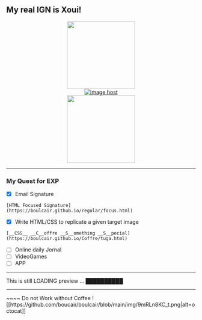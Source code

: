 ## My real IGN is Xoui!

<div align="center">
  <a href="https://github.com/boulcair">
  <img height="180em" src="https://github-readme-stats.vercel.app/api?username=boulcair&show_icons=true&theme=dracula&include_all_commits=true&count_private=true"/><br>
  	  <a href="https://imgbox.com/0GVuF2iF" target="_blank"><img src="https://thumbs2.imgbox.com/b9/7d/0GVuF2iF_t.png" alt="image host"/></a><br>
  <img height="180em" src="https://github-readme-stats.vercel.app/api/top-langs/?username=PhoenixBA&layout=compact&langs_count=7&theme=dracula"/>

	 
</div>
<hr>

### My Quest for EXP 
- [x] Email Signature
 <html>

	[HTML Focused Signature](https://boulcair.github.io/regular/focus.html)
<div class="B"></div>
    <div class="cylinder"></div></button>

- [x] Write HTML/CSS to replicate a given target image
 <html>

	[__CSS__ __C__offre __S__omething __S__pecial](https://boulcair.github.io/Coffre/tuga.html)
<div class="B"></div>
    <div class="cylinder"></div></button>
    
- [ ] Online daily Jornal
- [ ] VideoGames
- [ ] APP

 </html>
 
 <hr>
 
This is still LOADING preview ... ██████████ 

<hr>
~~~~
Do not Work without Coffee !
[[https://github.com/boucair/boulcair/blob/main/img/9mRLn8KC_t.png|alt=octocat]]

